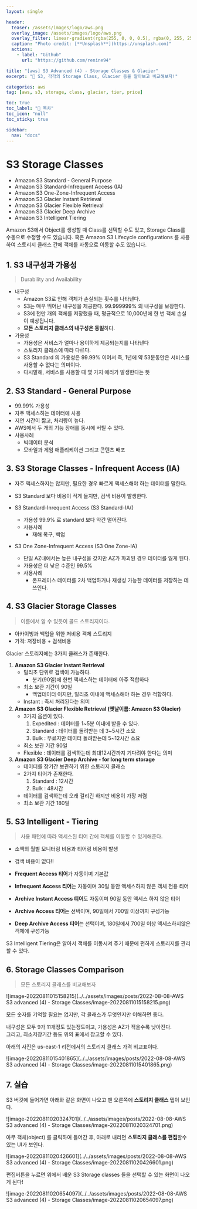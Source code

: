 ```yaml
---
layout: single

header:
  teaser: /assets/images/logo/aws.png
  overlay_image: /assets/images/logo/aws.png
  overlay_filter: linear-gradient(rgba(255, 0, 0, 0.5), rgba(0, 255, 255, 0.5))
  caption: "Photo credit: [**Unsplash**](https://unsplash.com)"
  actions:
    - label: "Github"
      url: "https://github.com/renine94"

title: "[aws] S3 Advanced (4) - Storage Classes & Glacier"
excerpt: "🚀 S3, 각각의 Storage Class, Glacier 등을 알아보고 비교해보자!"

categories: aws
tag: [aws, s3, storage, class, glacier, tier, price]

toc: true
toc_label: "📕 목차"
toc_icon: "null"
toc_sticky: true

sidebar:
  nav: "docs"
---
```


# S3 Storage Classes

- Amazon S3 Standard - General Purpose
- Amazon S3 Standard-Infrequent Access (IA)
- Amazon S3 One-Zone-Infrequent Access
- Amazon S3 Glacier Instant Retrieval
- Amazon S3 Glacier Flexible Retrieval
- Amazon S3 Glacier Deep Archive
- Amazon S3 Intelligent Tiering



Amazon S3에서 Object를 생성할 때 Class를 선택할 수도 있고, Storage  Class를 수동으로 수정할 수도 있습니다. 혹은 Amazon S3 Lifecycle configurations 를 사용하여 스토리지 클래스 간에 객체를 자동으로 이동할 수도 있습니다.



## 1. S3 내구성과 가용성

> Durability and Availability

- 내구성
  - Amazon S3로 인해 객체가 손실되는 횟수를 나타낸다.
  - S3는 매우 뛰어난 내구성을 제공한다. 99.999999% 의 내구성을 보장한다.
  - S3에 천만 개의 객체를 저장했을 때, 평균적으로 10,000년에 한 번 객체 손실이 예상됩니다.
  - **모든 스토리지 클래스의 내구성은 동일**하다.
- 가용성
  - 가용성은 서비스가 얼마나 용이하게 제공되는지를 나타낸다
  - 스토리지 클래스에 따라 다르다.
  - S3 Standard 의 가용성은 99.99% 이어서 즉, 1년에 약 53분동안은 서비스를 사용할 수 없다는 의미이다.
  - 다시말해, 서비스를 사용할 때 몇 가지 에러가 발생한다는 뜻



## 2. S3 Standard - General Purpose

- 99.99% 가용성
- 자주 액세스하는 데이터에 사용
- 지연 시간이 짧고, 처리량이 높다.
- AWS에서 두 개의 기능 장애를 동시에 버틸 수 있다.
- 사용사례
  - 빅데이터 분석
  - 모바일과 게임 애플리케이션 그리고 콘텐츠 배포



## 3. S3 Storage Classes - Infrequent Access (IA)

- 자주 액세스하지는 않지만, 필요한 경우 빠르게 액세스해야 하는 데이터를 말한다.
- S3 Standard 보다 비용이 적게 들지만, 검색 비용이 발생한다.



- S3 Standard-Inrequent Access (S3 Standard-IA()
  - 가용성 99.9% 로 standard 보다 약간 떨어진다.
  - 사용사례
    - 재해 복구, 백업
- S3 One Zone-Infrequent Access (S3 One Zone-IA)
  - 단일 AZ내에서는 높은 내구성을 갖지만 AZ가 파괴된 경우 데이터를 잃게 된다.
  - 가용성은 더 낮은 수준인 99.5%
  - 사용사례
    - 온프레미스 데이터를 2차 백업하거나 재생성 가능한 데이터를 저장하는 데 쓰인다.



## 4. S3 Glacier Storage Classes

> 이름에서 알 수 있듯이 콜드 스토리지이다.

- 아카이빙과 백업을 위한 저비용 객체 스토리지
- 가격: 저장비용 + 검색비용



Glacier 스토리지에는 3가지 클래스가 존재한다.

1. **Amazon S3 Glacier Instant Retrieval**
   - 밀리초 단위로 검색이 가능하다.
     - 분기(90일)에 한번 액세스하는 데이터에 아주 적합하다
   - 최소 보관 기간이 90일
     - 백업데이터 이지만, 밀리초 이내에 액세스해야 하는 경우 적합하다.
   - Instant : 즉시 처리된다는 의미
2. **Amazon S3 Glacier Flexible Retrieval (옛날이름: Amazon S3 Glacier)**
   - 3가지 옵션이 있다.
     1. Expedited : 데이터를 1~5분 이내에 받을 수 있다.
     2. Standard : 데이터를 돌려받는 데 3~5시간 소요
     3. Bulk : 무료지만 데이터 돌려받는데 5~12시간 소요
   - 최소 보관 기간 90일
   - Flexible : 데이터를 검색하는데 최대12시간까지 기다려야 한다는 의미
3. **Amazon S3 Glacier Deep Archive - for long term storage**
   - 데이터를 장기간 보관하기 위한 스토리지 클래스
   - 2가지 티어가 존재한다.
     1. Standard : 12시간
     2. Bulk : 48시간
   - 데이터를 검색하는데 오래 걸리긴 하지만 비용이 가장 저렴
   - 최소 보관 기간 180일



## 5. S3 Intelligent - Tiering

> 사용 패턴에 따라 액세스된 티어 간에 객체를 이동할 수 있게해준다.

- 소액의 월별 모니터링 비용과 티어링 비용이 발생
- 검색 비용이 없다!!



- **Frequent Access 티어**가 자동이며 기본값
- **Infrequent Access 티어**는 자동이며 30일 동안 액세스하지 않은 객체 전용 티어
- **Archive Instant Access 티어**도 자동이며 90일 동안 액세스 하지 않은 티어
- **Archive Access 티어**는 선택이며, 90일에서 700일 이상까지 구성가능
- **Deep Archive Access 티어**는 선택이며, 180일에서 700일 이상 액세스하지않은 객체에 구성가능



S3 Intelligent Tiering은 알아서 객체를 이동시켜 주기 때문에 편하게 스토리지를 관리할 수 있다.



## 6. Storage Classes Comparison

> 모든 스토리지 클래스를 비교해보자



![image-20220811015158215](../../assets/images/posts/2022-08-08-AWS S3 advanced (4) - Storage Classes/image-20220811015158215.png)



모든 숫자를 기억할 필요는 없지만, 각 클래스가 무엇인지만 이해하면 좋다.

내구성은 모두 9가 11개정도 있는정도이고, 가용성은 AZ가 적을수록 낮아진다.<br>그리고, 최소저장기간 등도 위의 표에서 참고할 수 있다.



아래의 사진은 us-east-1 리전에서의 스토리지 클래스 가격 비교표이다.

![image-20220811015401865](../../assets/images/posts/2022-08-08-AWS S3 advanced (4) - Storage Classes/image-20220811015401865.png)





## 7. 실습



S3 버킷에 들어가면 아래와 같은 화면이 나오고 맨 오른쪽에 **스토리지 클래스** 탭이 보인다.

![image-20220811020324701](../../assets/images/posts/2022-08-08-AWS S3 advanced (4) - Storage Classes/image-20220811020324701.png)





아무 객체(object) 를 클릭하여 들어간 후, 아래로 내리면 **스토리지 클래스를 편집**할수 있는 UI가 보인다.

![image-20220811020426601](../../assets/images/posts/2022-08-08-AWS S3 advanced (4) - Storage Classes/image-20220811020426601.png)





편집버튼을 누르면 위에서 배운 S3 Storage classes 들을 선택할 수 있는 화면이 나오게 된다!

![image-20220811020654097](../../assets/images/posts/2022-08-08-AWS S3 advanced (4) - Storage Classes/image-20220811020654097.png)